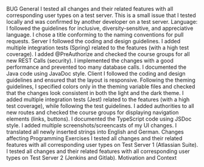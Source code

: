BUG
General
 I tested all changes and their related features with all corresponding user types on a test server.
 This is a small issue that I tested locally and was confirmed by another developer on a test server.
 Language: I followed the guidelines for inclusive, diversity-sensitive, and appreciative language.
 I chose a title conforming to the naming conventions for pull requests.
Server
 I followed the coding and design guidelines.
 I added multiple integration tests (Spring) related to the features (with a high test coverage).
 I added @PreAuthorize and checked the course groups for all new REST Calls (security).
 I implemented the changes with a good performance and prevented too many database calls.
 I documented the Java code using JavaDoc style.
Client
 I followed the coding and design guidelines and ensured that the layout is responsive.
 Following the theming guidelines, I specified colors only in the theming variable files and checked that the changes look consistent in both the light and the dark theme.
 I added multiple integration tests (Jest) related to the features (with a high test coverage), while following the test guidelines.
 I added authorities to all new routes and checked the course groups for displaying navigation elements (links, buttons).
 I documented the TypeScript code using JSDoc style.
 I added multiple screenshots/screencasts of my UI changes.
 I translated all newly inserted strings into English and German.
Changes affecting Programming Exercises
 I tested all changes and their related features with all corresponding user types on Test Server 1 (Atlassian Suite).
 I tested all changes and their related features with all corresponding user types on Test Server 2 (Jenkins and Gitlab).
Motivation and Context
